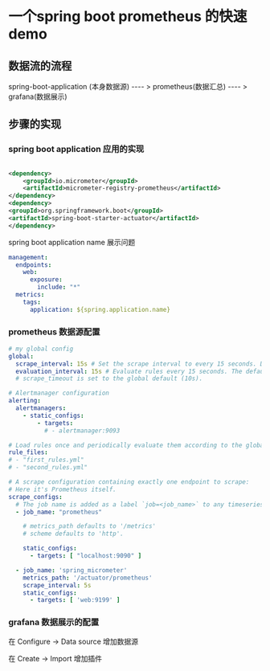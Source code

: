 # 一个spring boot prometheus 的快速demo

## 数据流的流程

spring-boot-application (本身数据源) ---- > prometheus(数据汇总)  ---- > grafana(数据展示)

## 步骤的实现

### spring boot application 应用的实现

```xml

<dependency>
    <groupId>io.micrometer</groupId>
    <artifactId>micrometer-registry-prometheus</artifactId>
</dependency>
<dependency>
<groupId>org.springframework.boot</groupId>
<artifactId>spring-boot-starter-actuator</artifactId>
</dependency>
```

spring boot application name 展示问题

```yaml
management:
  endpoints:
    web:
      exposure:
        include: "*"
  metrics:
    tags:
      application: ${spring.application.name}
```

### prometheus 数据源配置

```yaml
# my global config
global:
  scrape_interval: 15s # Set the scrape interval to every 15 seconds. Default is every 1 minute.
  evaluation_interval: 15s # Evaluate rules every 15 seconds. The default is every 1 minute.
  # scrape_timeout is set to the global default (10s).

# Alertmanager configuration
alerting:
  alertmanagers:
    - static_configs:
        - targets:
          # - alertmanager:9093

# Load rules once and periodically evaluate them according to the global 'evaluation_interval'.
rule_files:
# - "first_rules.yml"
# - "second_rules.yml"

# A scrape configuration containing exactly one endpoint to scrape:
# Here it's Prometheus itself.
scrape_configs:
  # The job name is added as a label `job=<job_name>` to any timeseries scraped from this config.
  - job_name: "prometheus"

    # metrics_path defaults to '/metrics'
    # scheme defaults to 'http'.

    static_configs:
      - targets: [ "localhost:9090" ]

  - job_name: 'spring_micrometer'
    metrics_path: '/actuator/prometheus'
    scrape_interval: 5s
    static_configs:
      - targets: [ 'web:9199' ]
```

### grafana 数据展示的配置

在 Configure -> Data source 增加数据源

在 Create -> Import 增加插件